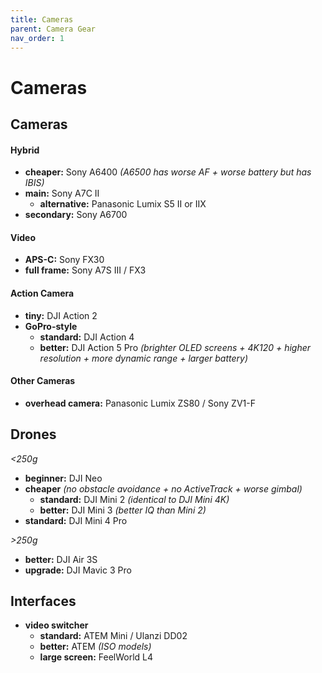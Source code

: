 ```yaml
---
title: Cameras
parent: Camera Gear
nav_order: 1
---
```

# Cameras

## Cameras

#### Hybrid

- **cheaper:** Sony A6400 *(A6500 has worse AF + worse battery but has IBIS)*
- **main:** Sony A7C II
	- **alternative:** Panasonic Lumix S5 II or IIX
- **secondary:** Sony A6700

#### Video 

- **APS-C:** Sony FX30
- **full frame:** Sony A7S III / FX3

#### Action Camera

- **tiny:** DJI Action 2
- **GoPro-style** 
	- **standard:** DJI Action 4
	- **better:** DJI Action 5 Pro *(brighter OLED screens + 4K120 + higher resolution + more dynamic range + larger battery)*

#### Other Cameras

- **overhead camera:** Panasonic Lumix ZS80 / Sony ZV1-F

## Drones

*<250g*
- **beginner:** DJI Neo
- **cheaper** *(no obstacle avoidance + no ActiveTrack + worse gimbal)*
	- **standard:** DJI Mini 2 *(identical to DJI Mini 4K)*
	- **better:** DJI Mini 3 *(better IQ than Mini 2)*
- **standard:** DJI Mini 4 Pro

*>250g*
- **better:** DJI Air 3S
- **upgrade:** DJI Mavic 3 Pro

## Interfaces

- **video switcher** 
	- **standard:** ATEM Mini / Ulanzi DD02
	- **better:** ATEM *(ISO models)*
	- **large screen:** FeelWorld L4
